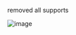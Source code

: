 removed all supports

![image](https://github.com/user-attachments/assets/9db34a58-29c9-44ef-b964-9154fdd7efd3)
